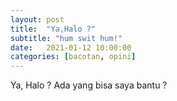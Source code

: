 ```yaml
---
layout: post
title:  "Ya,Halo ?"
subtitle: "hum swit hum!"
date:   2021-01-12 10:00:00
categories: [bacotan, opini]
---
```

Ya, Halo ? 
Ada yang bisa saya bantu ?
